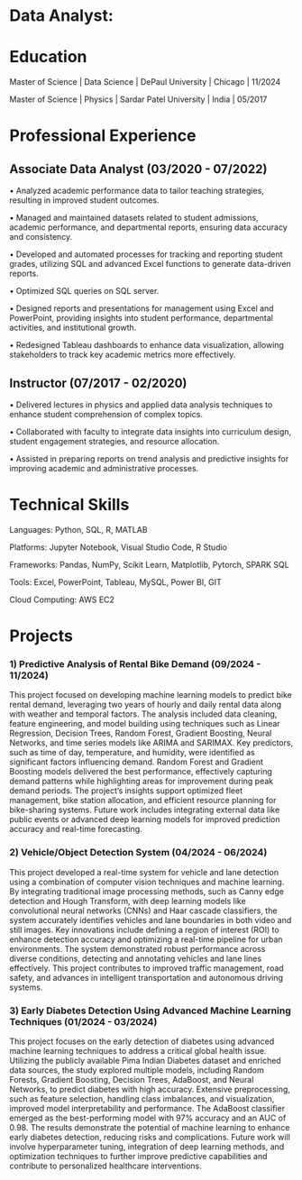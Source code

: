 # Data Analyst:

# Education

Master of Science | Data Science | DePaul University | Chicago | 11/2024 

Master of Science | Physics | Sardar Patel University | India | 05/2017

# Professional Experience

## Associate Data Analyst (03/2020 - 07/2022)
  • Analyzed academic performance data to tailor teaching strategies, resulting in improved student outcomes.

  • Managed and maintained datasets related to student admissions, academic performance, and departmental reports, ensuring data accuracy and consistency.

  • Developed and automated processes for tracking and reporting student grades, utilizing SQL and advanced Excel functions to generate data-driven reports.
  
  • Optimized SQL queries on SQL server.
  
  • Designed reports and presentations for management using Excel and PowerPoint, providing insights into student performance, departmental activities, and institutional growth.
  
  • Redesigned Tableau dashboards to enhance data visualization, allowing stakeholders to track key academic metrics more effectively.

## Instructor (07/2017 - 02/2020)

• Delivered lectures in physics and applied data analysis techniques to enhance student comprehension of complex topics.

• Collaborated with faculty to integrate data insights into curriculum design, student engagement strategies, and resource allocation.

• Assisted in preparing reports on trend analysis and predictive insights for improving academic and administrative processes.

# Technical Skills

Languages: Python, SQL, R, MATLAB

Platforms: Jupyter Notebook, Visual Studio Code, R Studio

Frameworks: Pandas, NumPy, Scikit Learn, Matplotlib, Pytorch, SPARK SQL 

Tools: Excel, PowerPoint, Tableau, MySQL, Power BI, GIT

Cloud Computing: AWS EC2

# Projects

### 1) Predictive Analysis of Rental Bike Demand (09/2024 - 11/2024)

This project focused on developing machine learning models to predict bike rental demand, leveraging two years of hourly and daily rental data along with weather and temporal factors. The analysis included data cleaning, feature engineering, and model building using techniques such as Linear Regression, Decision Trees, Random Forest, Gradient Boosting, Neural Networks, and time series models like ARIMA and SARIMAX. Key predictors, such as time of day, temperature, and humidity, were identified as significant factors influencing demand. Random Forest and Gradient Boosting models delivered the best performance, effectively capturing demand patterns while highlighting areas for improvement during peak demand periods. The project’s insights support optimized fleet management, bike station allocation, and efficient resource planning for bike-sharing systems. Future work includes integrating external data like public events or advanced deep learning models for improved prediction accuracy and real-time forecasting.

### 2) Vehicle/Object Detection System (04/2024 - 06/2024)

This project developed a real-time system for vehicle and lane detection using a combination of computer vision techniques and machine learning. By integrating traditional image processing methods, such as Canny edge detection and Hough Transform, with deep learning models like convolutional neural networks (CNNs) and Haar cascade classifiers, the system accurately identifies vehicles and lane boundaries in both video and still images. Key innovations include defining a region of interest (ROI) to enhance detection accuracy and optimizing a real-time pipeline for urban environments. The system demonstrated robust performance across diverse conditions, detecting and annotating vehicles and lane lines effectively. This project contributes to improved traffic management, road safety, and advances in intelligent transportation and autonomous driving systems.

### 3) Early Diabetes Detection Using Advanced Machine Learning Techniques (01/2024 - 03/2024)

This project focuses on the early detection of diabetes using advanced machine learning techniques to address a critical global health issue. Utilizing the publicly available Pima Indian Diabetes dataset and enriched data sources, the study explored multiple models, including Random Forests, Gradient Boosting, Decision Trees, AdaBoost, and Neural Networks, to predict diabetes with high accuracy. Extensive preprocessing, such as feature selection, handling class imbalances, and visualization, improved model interpretability and performance. The AdaBoost classifier emerged as the best-performing model with 97% accuracy and an AUC of 0.98. The results demonstrate the potential of machine learning to enhance early diabetes detection, reducing risks and complications. Future work will involve hyperparameter tuning, integration of deep learning methods, and optimization techniques to further improve predictive capabilities and contribute to personalized healthcare interventions.

